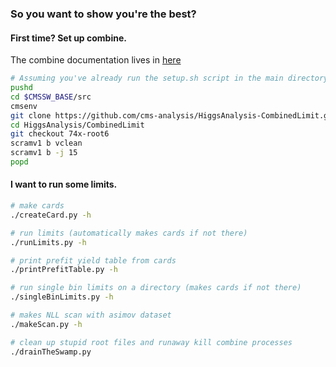 ### So you want to show you're the best?

#### First time? Set up combine.
The combine documentation lives in [here](https://twiki.cern.ch/twiki/bin/view/CMS/SWGuideHiggsAnalysisCombinedLimit#How_to_run_the_tool)
```bash
# Assuming you've already run the setup.sh script in the main directory
pushd
cd $CMSSW_BASE/src
cmsenv
git clone https://github.com/cms-analysis/HiggsAnalysis-CombinedLimit.git HiggsAnalysis/CombinedLimit
cd HiggsAnalysis/CombinedLimit
git checkout 74x-root6
scramv1 b vclean
scramv1 b -j 15
popd
```

#### I want to run some limits.
```bash
# make cards
./createCard.py -h

# run limits (automatically makes cards if not there)
./runLimits.py -h

# print prefit yield table from cards
./printPrefitTable.py -h

# run single bin limits on a directory (makes cards if not there)
./singleBinLimits.py -h

# makes NLL scan with asimov dataset
./makeScan.py -h

# clean up stupid root files and runaway kill combine processes
./drainTheSwamp.py
```


